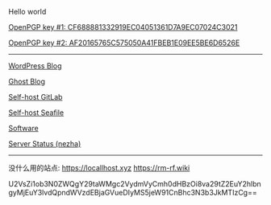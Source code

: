 Hello world

[OpenPGP key #1: CF688881332919EC04051361D7A9EC07024C3021](https://keys.openpgp.org/vks/v1/by-fingerprint/CF688881332919EC04051361D7A9EC07024C3021)

[OpenPGP key #2: AF20165765C575050A41FBEB1E09EE5BE6D6526E](https://keys.openpgp.org/vks/v1/by-fingerprint/AF20165765C575050A41FBEB1E09EE5BE6D6526E)

---

[WordPress Blog](https://blog.chenx221.cyou)

[Ghost Blog](https://iloli.one)

[Self-host GitLab](https://git.chenx221.cyou)

[Self-host Seafile](https://hub.chenx221.cyou)

[Software](https://disk.chenx221.cyou/Software/)

[Server Status (nezha)](https://status.chenx221.cyou)

---

没什么用的站点: https://locallhost.xyz https://rm-rf.wiki

U2VsZi1ob3N0ZWQgY29taWMgc2VydmVyCmh0dHBzOi8va29tZ2EuY2hlbngyMjEuY3lvdQpndWVzdEBjaGVueDIyMS5jeW91CnBhc3N3b3JkMTIzCg==
